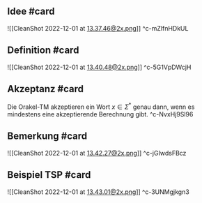 ## Idee #card 
![[CleanShot 2022-12-01 at 13.37.46@2x.png]]
^c-mZlfnHDkUL

## Definition #card 
![[CleanShot 2022-12-01 at 13.40.48@2x.png]]
^c-5G1VpDWcjH

## Akzeptanz #card 
Die Orakel-TM akzeptieren ein Wort $x \in \Sigma^*$ genau dann, wenn es mindestens eine akzeptierende Berechnung gibt.
^c-NvxHj9Sl96

## Bemerkung #card 
![[CleanShot 2022-12-01 at 13.42.27@2x.png]]
^c-jGIwdsFBcz

## Beispiel TSP #card 
![[CleanShot 2022-12-01 at 13.43.01@2x.png]]
^c-3UNMgjkgn3

